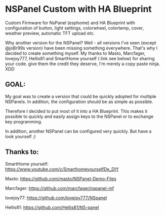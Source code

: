 # NSPanel Custom with HA Blueprint
Custom Firmware for NsPanel (esphome) and HA Blueprint with configuration of button, light settings, colorwheel, colortemp, cover, weather preview, automatic TFT upload etc.

Why another version for the NSPanel? 
Well - all versions I've seen (except @joBr99s version) have been missing something everywhere. 
That's why I decided to create something myself.
My thanks to Masto, Marcfager, lovejoy777, Hellis81 and SmartHome yourself ( link see below) for sharing your code. give them the credit they deserve, I'm merely a copy paste ninja. XDD


## GOAL:
My goal was to create a version that could be quickly adopted for multiple NSPanels.
In addition, the configuration should be as simple as possible.

Therefore I decided to put most of it into a HA Blueprint. This makes it possible to quickly and easily assign keys to the NSPanel or to exchange key programming.

In addition, another NSPanel can be configured very quickly. But have a look yourself ;)














## Thanks to:
SmartHome yourself: https://www.youtube.com/c/SmarthomeyourselfDe_DIY

Masto: https://github.com/masto/NSPanel-Demo-Files

Marcfager:  https://github.com/marcfager/nspanel-mf

lovejoy77: https://github.com/lovejoy777/NSpanel

Hellis81: https://github.com/Hellis81/NS-panel
